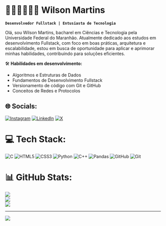 
# 👨🏽‍💻🧑🏽‍🔬 Wilson Martins

**`Desenvolvedor Fullstack | Entusiasta de Tecnologia`**

Olá, sou Wilson Martins, bacharel em Ciências e Tecnologia pela Universidade Federal do Maranhão.  Atualmente dedicado aos estudos em desenvolvimento Fullstack, com foco em boas práticas, arquitetura e escalabilidade, estou em busca de oportunidade para aplicar e aprimorar minhas habilidades, contribuindo para soluções eficientes.


🛠️ **Habilidades em desenvolvimento:**  
- Algoritmos e Estruturas de Dados
- Fundamentos de Desenvolvimento Fullstack 
- Versionamento de código com Git e GitHub 
- Conceitos de Redes e Protocolos  


## 🌐 Socials:
[![Instagram](https://img.shields.io/badge/Instagram-%23E4405F.svg?logo=Instagram&logoColor=white)](https://instagram.com/_heywil) [![LinkedIn](https://img.shields.io/badge/LinkedIn-%230077B5.svg?logo=linkedin&logoColor=white)](www.linkedin.com/in/wilson-martins-6a768b2a5) [![X](https://img.shields.io/badge/X-black.svg?logo=X&logoColor=white)](https://x.com/@Malineiro) 

# 💻 Tech Stack:
![C](https://img.shields.io/badge/c-%2300599C.svg?style=flat-square&logo=c&logoColor=white) ![HTML5](https://img.shields.io/badge/html5-%23E34F26.svg?style=flat-square&logo=html5&logoColor=white) ![CSS3](https://img.shields.io/badge/css3-%231572B6.svg?style=flat-square&logo=css3&logoColor=white) ![Python](https://img.shields.io/badge/python-3670A0?style=flat-square&logo=python&logoColor=ffdd54) ![C++](https://img.shields.io/badge/c++-%2300599C.svg?style=flat-square&logo=c%2B%2B&logoColor=white) ![Pandas](https://img.shields.io/badge/pandas-%23150458.svg?style=flat-square&logo=pandas&logoColor=white) ![GitHub](https://img.shields.io/badge/github-%23121011.svg?style=flat-square&logo=github&logoColor=white) ![Git](https://img.shields.io/badge/git-%23F05033.svg?style=flat-square&logo=git&logoColor=white)
# 📊 GitHub Stats:
![](https://github-readme-stats.vercel.app/api?username=Martinswm&theme=midnight-purple&hide_border=false&include_all_commits=true&count_private=false)<br/>
![](https://nirzak-streak-stats.vercel.app/?user=Martinswm&theme=midnight-purple&hide_border=false)<br/>
![](https://github-readme-stats.vercel.app/api/top-langs/?username=Martinswm&theme=midnight-purple&hide_border=false&include_all_commits=true&count_private=false&layout=compact)

---
[![](https://visitcount.itsvg.in/api?id=Martinswm&icon=0&color=0)](https://visitcount.itsvg.in)
